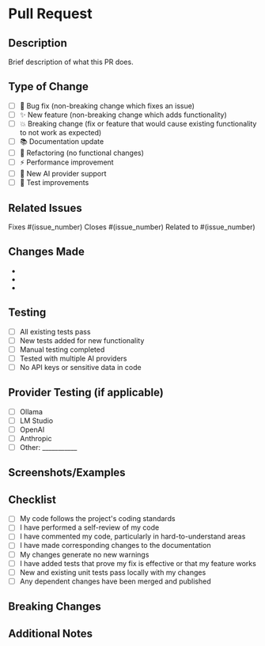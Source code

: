 # Pull Request

## Description
Brief description of what this PR does.

## Type of Change
- [ ] 🐛 Bug fix (non-breaking change which fixes an issue)
- [ ] ✨ New feature (non-breaking change which adds functionality)
- [ ] 💥 Breaking change (fix or feature that would cause existing functionality to not work as expected)
- [ ] 📚 Documentation update
- [ ] 🔧 Refactoring (no functional changes)
- [ ] ⚡ Performance improvement
- [ ] 🤖 New AI provider support
- [ ] 🧪 Test improvements

## Related Issues
Fixes #(issue_number)
Closes #(issue_number)
Related to #(issue_number)

## Changes Made
- 
- 
- 

## Testing
- [ ] All existing tests pass
- [ ] New tests added for new functionality
- [ ] Manual testing completed
- [ ] Tested with multiple AI providers
- [ ] No API keys or sensitive data in code

## Provider Testing (if applicable)
- [ ] Ollama
- [ ] LM Studio
- [ ] OpenAI
- [ ] Anthropic
- [ ] Other: ___________

## Screenshots/Examples
<!-- Add screenshots or examples if applicable -->

## Checklist
- [ ] My code follows the project's coding standards
- [ ] I have performed a self-review of my code
- [ ] I have commented my code, particularly in hard-to-understand areas
- [ ] I have made corresponding changes to the documentation
- [ ] My changes generate no new warnings
- [ ] I have added tests that prove my fix is effective or that my feature works
- [ ] New and existing unit tests pass locally with my changes
- [ ] Any dependent changes have been merged and published

## Breaking Changes
<!-- If this is a breaking change, describe what users need to do to upgrade -->

## Additional Notes
<!-- Any additional information that reviewers should know -->